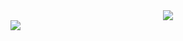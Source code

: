 <div id="header" align="center">
<img src="https://media.giphy.com/media/v1.Y2lkPTc5MGI3NjExajExdWdhb3hxM25mZDF5Mnl3dnI0bjJjMjUzbWs5YnMwNmR6MW85eSZlcD12MV9pbnRlcm5hbF9naWZfYnlfaWQmY3Q9Zw/3bb5jcIADH9ewHnpl9/giphy.gif"/>
</div>

<div>
  <img src="https://img.shields.io/badge/X-black?logo=X&logocolor=white&style=for-the-badge"/>
  <img src="https://img.shields.io/badge/LinkedIn-blue?logo=linkedin&logoColor=white&style=for-the-badge/>
</div>
